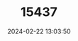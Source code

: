 ---
title: "15437"
category: "Orconectes quadruncus"
draft: false
date: 2024-02-22 13:03:50
languages:
  English: ["St. Francis River Crayfish"]
---
